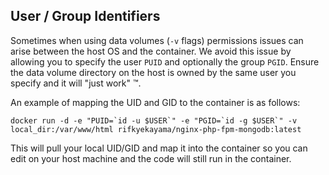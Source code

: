 ## User / Group Identifiers
Sometimes when using data volumes (`-v` flags) permissions issues can arise between the host OS and the container. We avoid this issue by allowing you to specify the user `PUID` and optionally the group `PGID`. Ensure the data volume directory on the host is owned by the same user you specify and it will "just work" ™.

An example of mapping the UID and GID to the container is as follows:
```
docker run -d -e "PUID=`id -u $USER`" -e "PGID=`id -g $USER`" -v local_dir:/var/www/html rifkyekayama/nginx-php-fpm-mongodb:latest
```
This will pull your local UID/GID and map it into the container so you can edit on your host machine and the code will still run in the container.
